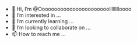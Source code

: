 - 👋 Hi, I’m @Ooooooooooooooooooooooolllllllloooo
- 👀 I’m interested in ...
- 🌱 I’m currently learning ...
- 💞️ I’m looking to collaborate on ...
- 📫 How to reach me ...

<!---
Ooooooooooooooooooooooolllllllloooo/Ooooooooooooooooooooooolllllllloooo is a ✨ special ✨ repository because its `README.md` (this file) appears on your GitHub profile.
You can click the Preview link to take a look at your changes.
--->
